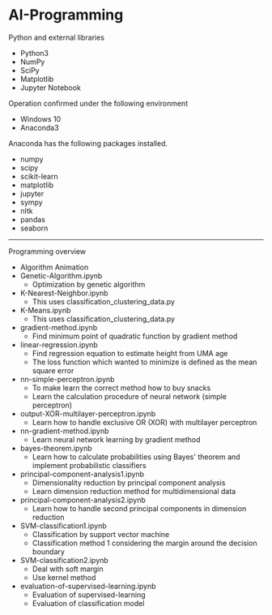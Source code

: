 # AI-Programming
Python and external libraries

* Python3
* NumPy
* SciPy
* Matplotlib
* Jupyter Notebook

Operation confirmed under the following environment

* Windows 10
* Anaconda3

Anaconda has the following packages installed.

* numpy
* scipy
* scikit-learn
* matplotlib
* jupyter
* sympy
* nltk
* pandas
* seaborn
------------------------------
Programming overview

* Algorithm Animation
* Genetic-Algorithm.ipynb
  * Optimization by genetic algorithm
* K-Nearest-Neighbor.ipynb
  * This uses classification_clustering_data.py
* K-Means.ipynb
  * This uses classification_clustering_data.py
* gradient-method.ipynb
  * Find minimum point of quadratic function by gradient method
* linear-regression.ipynb
  * Find regression equation to estimate height from UMA age  
  * The loss function which wanted to minimize is defined as the mean square error
* nn-simple-perceptron.ipynb
  * To make learn the correct method how to buy snacks
  * Learn the calculation procedure of neural network (simple perceptron)
* output-XOR-multilayer-perceptron.ipynb
  * Learn how to handle exclusive OR (XOR) with multilayer perceptron
* nn-gradient-method.ipynb
  * Learn neural network learning by gradient method
* bayes-theorem.ipynb
  * Learn how to calculate probabilities using Bayes' theorem and implement probabilistic classifiers 
* principal-component-analysis1.ipynb
  * Dimensionality reduction by principal component analysis
  * Learn  dimension reduction method for multidimensional data
* principal-component-analysis2.ipynb
  * Learn how to handle second principal components in dimension reduction
* SVM-classification1.ipynb
  * Classification by support vector machine
  * Classification method 1 considering the margin around the decision boundary
* SVM-classification2.ipynb
  * Deal with  soft margin
  * Use kernel method
* evaluation-of-supervised-learning.ipynb
  * Evaluation of supervised-learning
  * Evaluation of classification model
